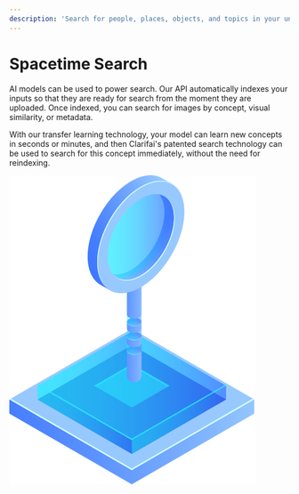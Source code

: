 ```yaml
---
description: 'Search for people, places, objects, and topics in your unstructured data.'
---
```


# Spacetime Search

AI models can be used to power search. Our API automatically indexes your inputs so that they are ready for search from the moment they are uploaded. Once indexed, you can search for images by concept, visual similarity, or metadata.

With our transfer learning technology, your model can learn new concepts in seconds or minutes, and then Clarifai's patented search technology can be used to search for this concept immediately, without the need for reindexing.

![](../../.gitbook/assets/spacetime.svg)


